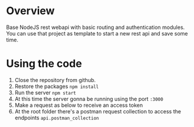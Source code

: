 # Overview
Base NodeJS rest webapi with basic routing and authentication modules.
You can use that project as template to start a new rest api and save some time.

# Using the code

 1. Close the repository from github.
 2. Restore the packages `npm install`
 3. Run the server `npm start`
 4. At this time the server gonna be running using the port `:3000`
 5. Make a request as below to receive an access token
 6. At the root folder there's a postman request collection to access the endpoints `api.postman_collection`

